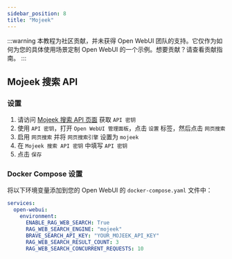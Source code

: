 ```yaml
---
sidebar_position: 8
title: "Mojeek"
---
```


:::warning
本教程为社区贡献，并未获得 Open WebUI 团队的支持。它仅作为如何为您的具体使用场景定制 Open WebUI 的一个示例。想要贡献？请查看贡献指南。
:::

## Mojeek 搜索 API

### 设置

1. 请访问 [Mojeek 搜索 API 页面](https://www.mojeek.com/services/search/web-search-api/) 获取 `API 密钥`
2. 使用 `API 密钥`，打开 `Open WebUI 管理面板`，点击 `设置` 标签，然后点击 `网页搜索`
3. 启用 `网页搜索` 并将 `网页搜索引擎` 设置为 `mojeek`
4. 在 `Mojeek 搜索 API 密钥` 中填写 `API 密钥`
5. 点击 `保存`

### Docker Compose 设置

将以下环境变量添加到您的 Open WebUI 的 `docker-compose.yaml` 文件中：

```yaml
services:
  open-webui:
    environment:
      ENABLE_RAG_WEB_SEARCH: True
      RAG_WEB_SEARCH_ENGINE: "mojeek"
      BRAVE_SEARCH_API_KEY: "YOUR_MOJEEK_API_KEY"
      RAG_WEB_SEARCH_RESULT_COUNT: 3
      RAG_WEB_SEARCH_CONCURRENT_REQUESTS: 10
```
